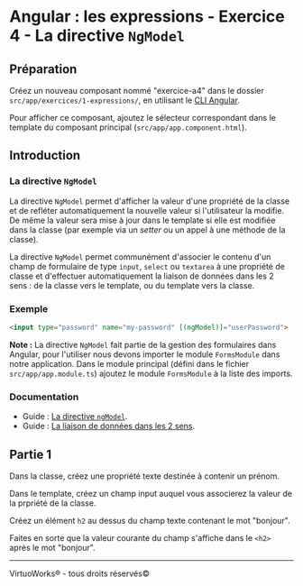 # Angular : les expressions - Exercice 4 - La directive `NgModel`


## Préparation
Créez un nouveau composant nommé "exercice-a4" dans le dossier `src/app/exercices/1-expressions/`, en utilisant le [CLI Angular](https://angular.io/cli).

Pour afficher ce composant, ajoutez le sélecteur correspondant dans le template du composant principal (`src/app/app.component.html`).

## Introduction

### La directive `NgModel`

La directive `NgModel` permet d'afficher la valeur d'une propriété de la classe et de refléter automatiquement la nouvelle valeur si l'utilisateur la modifie. De même la valeur sera mise à jour dans le template si elle est modifiée dans la classe (par exemple via un _setter_ ou un appel à une méthode de la classe).

La directive `NgModel` permet communément d'associer le contenu d'un champ de formulaire de type `input`, `select` ou `textarea` à une propriété de classe et d'effectuer automatiquement la liaison de données dans les 2 sens : de la classe vers le template, ou du template vers la classe.

### Exemple
``` html
<input type="password" name="my-password" [(ngModel)]="userPassword">
```

**Note :** La directive `NgModel` fait partie de la gestion des formulaires dans Angular, pour l'utiliser nous devons importer le module `FormsModule` dans notre application. Dans le module principal (défini dans le fichier `src/app/app.module.ts`) ajoutez le module `FormsModule` à la liste des imports.

### Documentation
- Guide : [La directive `ngModel`](https://angular.io/guide/template-syntax#ngModel).
- Guide : [La liaison de données dans les 2 sens](https://angular.io/guide/template-syntax#two-way-binding-).


## Partie 1

Dans la classe, créez une propriété texte destinée à contenir un prénom.

Dans le template, créez un champ input auquel vous associerez la valeur de la prpriété de la classe.

Créez un élément `h2` au dessus du champ texte contenant le mot "bonjour".

Faites en sorte que la valeur courante du champ s'affiche dans le `<h2>` après le mot "bonjour".

---

VirtuoWorks® - tous droits réservés©